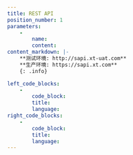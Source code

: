 ```yaml
---
title: REST API
position_number: 1
parameters:
    -
        name:
        content:
content_markdown: |-
    **测试环境: http://sapi.xt-uat.com**
    **生产环境: https://sapi.xt.com**
    {: .info}

left_code_blocks:
    -
        code_block:
        title:
        language:
right_code_blocks:
    -
        code_block:
        title:
        language:
---
```

